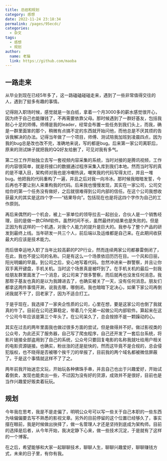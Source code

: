 ```yaml
---
title: 总结和规划
category: 感想
date: 2022-11-24 23:18:34
permalink: /pages/95ecdc/
categories: 
  - 杂文
tags: 
  - 感想
  - 规划
author: 
  name: 老猫
  link: https://github.com/maoba
---
```

## **一路走来**

从毕业到现在已经5年多了，这一路磕磕碰碰走来，遇到了一些非常值得交往的人，遇到了挺多有趣的事情。

记得刚入职场时候，感觉就是一张白纸，拿着一个月3000多的薪水感觉很开心，因为终于自己也能赚钱了，不再需要依靠父母。那时候遇到了一群好基友，包括我耐心十足的师傅。师傅是我的leader，经常会布置一些任务到我们头上，而我，确是一群里面笨的那个，稍微有点搞不定的东西就开始问他，而他总是不厌其烦的告诉我解决的办法。记得当年做了一个项目，师傅、测试陪我加班到凌晨四点，因为我的bug总是改也改不完，准确地来说，写的都是bug。后来第一家公司离职后，原来的测试妹子就把我的QQ好友给删了，可见对我有多气。

<!-- more -->

第二份工作开始独立去写一套视频内容采集的系统，当时对接的是腾讯视频，工作的内容很简单，就是将接口的数据通过程序采集入库到我们本地。然而当时写的真的是不堪入目，架构师对我也是冷嘲热讽，嘲笑我的代码写得太烂，并且一堆bug。他把我的代码重构了一遍，并且之后对我一向冷冰。那时候我暗暗发誓，今后再也不要让别人来重构我的代码。后来我也慢慢发现，其实在一家公司，公司交给你的第一个任务没有做好，之后就很难得到公司内部的信任。在这个公司我想收获最大的其实是这四个字——“结果导向”。包括现在也是将这四个字作为自己的工作原则。

再后来偶然的一个机会，被上一家单位的领导拉去一起创业，合伙人是一个销售经理，目的是做一款CRM软件。虽然时间不长，虽然最终的结果也是失败的。但是正因为有这样的一个机遇，对我个人能力的提升是巨大的。我参与了整个产品的研发到最终上线。当年研发一共三个人，前后端以及运维都是自己来。在此期间收获最大的应该是技术能力。

而后很幸运地入职了当年比较高薪的P2P行业，然而连续两家公司都暴雷倒闭了，在此，我也不提公司的名称。只是有这么一个场景依旧历历在目。一个风和日丽，阳光明媚的早晨。到公司之后，安心地写着代码。忽然冲进来一群警察，并且让你双手离开键盘，手机关机。当时这个场景真是被吓到了。在手机关机的最后一刻我给朋友群里面发了一个消息，说公司来了很多警察，而后就再也没发任何消息。我那帮子基友也真的是以为我蹲进去了，也确实被关了一天，没有任何消息。朋友们都拿这两件事情开涮，说我去哪，哪倒闭。我也暗暗下定决心，如果下家公司再倒闭我就不干了，回老家了，因为不适合打工。

于是乎现在，我选择了一家央企性质的公司，心里在想，要是这家公司也倒了我就真的牛了。目前在公司还算稳定，带着几个兄弟一起做公司内部软件。算起来在这个公司今年应该是第三个年头了。在公司呆久了，总会按捺不是一颗躁动的心。

其实在过去的两年里面我也做过很多方面的尝试，但是做得并不好。做过影视类的公众号，为此还买了服务器，自己写了爬虫程序，自己还开发了一套后台系统，将影片链接全部盗用到了自己的系统，公众号只要回复电影的名称我就吐给用户相关的电影资源链接。也确实，粉丝涨的还是挺快的，然而这毕竟不是合规的，总会侵犯版权，也不晓得是否被哪个挨千刀的举报了，目前我的两个域名都被微信屏蔽了。于是这个事情就这样不了了之。

两年前我开始迷恋文玩，开始玩各种佛珠手串，并且自己也出于兴趣爱好，开始试着倒卖，发现也能卖出一些，不过因为没有好的货源，成效并不是很好，目前也是当作兴趣爱好贩卖着玩玩。

## **规划**

今年我在思考，我是不是走偏了，明明公众号可以写一些关于自己本职的一些东西为啥偏偏要去写不熟悉的影视文章。另外的目前停留的这个位置已经够久了，事实摆在眼前，我是时候做出抉择了，做一名管理人才还是坚持到底成为架构师。目前的选择是后者，从今年开始，我决定静下心来，做一些技术沉淀，于是就有了这样的一个博客。

在之后，希望能够和大家一起聊聊技术，聊聊人生，聊聊兴趣爱好，聊聊赚钱方式，未来的日子里，有你有我。

